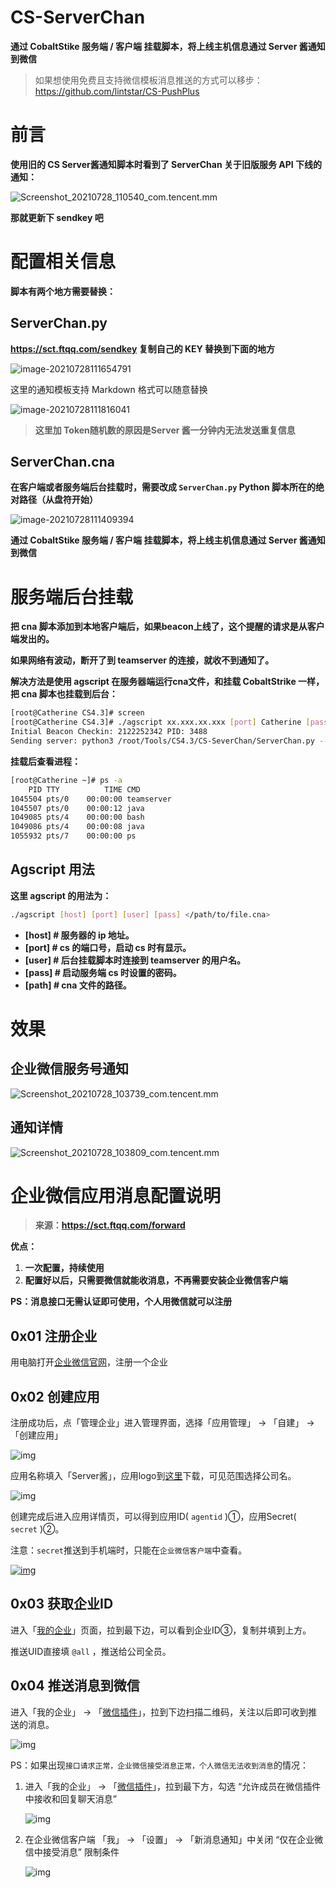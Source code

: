 # CS-ServerChan

**通过 CobaltStike 服务端 / 客户端 挂载脚本，将上线主机信息通过 Server 酱通知到微信**

> 如果想使用免费且支持微信模板消息推送的方式可以移步：https://github.com/lintstar/CS-PushPlus

# 前言

**使用旧的 CS Server酱通知脚本时看到了 ServerChan 关于旧版服务 API 下线的通知：**

![Screenshot_20210728_110540_com.tencent.mm](image/20210728110826.png)

**那就更新下 sendkey 吧**

# 配置相关信息

**脚本有两个地方需要替换：**

## ServerChan.py

**https://sct.ftqq.com/sendkey  复制自己的 KEY 替换到下面的地方**

![image-20210728111654791](image/20210728111654.png)

这里的通知模板支持 Markdown 格式可以随意替换

![image-20210728111816041](image/20210728111816.png)

> **这里加 Token随机数的原因是Server 酱一分钟内无法发送重复信息**

## ServerChan.cna

**在客户端或者服务端后台挂载时，需要改成 `ServerChan.py` Python 脚本所在的绝对路径（从盘符开始）**

![image-20210728111409394](image/20210728111409.png)

**通过 CobaltStike 服务端 / 客户端 挂载脚本，将上线主机信息通过 Server 酱通知到微信**

# 服务端后台挂载

**把 cna 脚本添加到本地客户端后，如果beacon上线了，这个提醒的请求是从客户端发出的。**

**如果网络有波动，断开了到 teamserver 的连接，就收不到通知了。**

**解决方法是使用 agscript 在服务器端运行cna文件，和挂载 CobaltStrike 一样，把 cna 脚本也挂载到后台：**

```bash
[root@Catherine CS4.3]# screen
[root@Catherine CS4.3]# ./agscript xx.xxx.xx.xxx [port] Catherine [passwd] CS-ServerChan/ServerChan.cna
Initial Beacon Checkin: 2122252342 PID: 3488
Sending server: python3 /root/Tools/CS4.3/CS-SeverChan/ServerChan.py --computernam LINTSTAR82CF --internalip 10.xx.xx.15 --username lintstar
```

**挂载后查看进程：**

```bash
[root@Catherine ~]# ps -a
    PID TTY          TIME CMD
1045504 pts/0    00:00:00 teamserver
1045507 pts/0    00:00:12 java
1049085 pts/4    00:00:00 bash
1049086 pts/4    00:00:08 java
1055932 pts/7    00:00:00 ps
```

## Agscript 用法

**这里 agscript 的用法为：**

```bash
./agscript [host] [port] [user] [pass] </path/to/file.cna>
```

- **[host] # 服务器的 ip 地址。**
- **[port] # cs 的端口号，启动 cs 时有显示。**
- **[user] # 后台挂载脚本时连接到 teamserver 的用户名。**
- **[pass] # 启动服务端 cs 时设置的密码。**
- **[path] # cna 文件的路径。**

# 效果

## 企业微信服务号通知

![Screenshot_20210728_103739_com.tencent.mm](image/20210728112709.png)

## 通知详情

![Screenshot_20210728_103809_com.tencent.mm](image/20210728112550.png)

# 企业微信应用消息配置说明

> **来源：https://sct.ftqq.com/forward**

**优点：**

1. **一次配置，持续使用**
2. **配置好以后，只需要微信就能收消息，不再需要安装企业微信客户端**

**PS：消息接口无需认证即可使用，个人用微信就可以注册**

## 0x01 注册企业

用电脑打开[企业微信官网](https://work.weixin.qq.com/)，注册一个企业

## 0x02 创建应用

注册成功后，点「管理企业」进入管理界面，选择「应用管理」 → 「自建」 → 「创建应用」

![img](image/20210728113134.png)

应用名称填入「Server酱」，应用logo到[这里](https://theseven.ftqq.com/20210208142819.png)下载，可见范围选择公司名。

![img](image/20210728113157.png)

创建完成后进入应用详情页，可以得到应用ID( `agentid` )①，应用Secret( `secret` )②。

注意：`secret`推送到手机端时，只能在`企业微信客户端`中查看。

[![img](image/68747470733a2f2f746865736576656e2e667471712e636f6d2f32303231303230383134333535332e706e67.png)](https://camo.githubusercontent.com/ec3ddd2dd460680f9fc61acc8a1bd215fcb947608102764539c4ce43bc1e0f26/68747470733a2f2f746865736576656e2e667471712e636f6d2f32303231303230383134333535332e706e67)

## 0x03 获取企业ID

进入「[我的企业](https://work.weixin.qq.com/wework_admin/frame#profile)」页面，拉到最下边，可以看到企业ID③，复制并填到上方。

推送UID直接填 `@all` ，推送给公司全员。

## 0x04 推送消息到微信

进入「我的企业」 → 「[微信插件](https://work.weixin.qq.com/wework_admin/frame#profile/wxPlugin)」，拉到下边扫描二维码，关注以后即可收到推送的消息。

![img](image/20210728113233.png)

PS：如果出现`接口请求正常，企业微信接受消息正常，个人微信无法收到消息`的情况：

1. 进入「我的企业」 → 「[微信插件](https://work.weixin.qq.com/wework_admin/frame#profile/wxPlugin)」，拉到最下方，勾选 “允许成员在微信插件中接收和回复聊天消息”

   ![img](image/20210728113255.jpeg)

2. 在企业微信客户端 「我」 → 「设置」 → 「新消息通知」中关闭 “仅在企业微信中接受消息” 限制条件

    ![img](image/20210728113358.jpeg)

